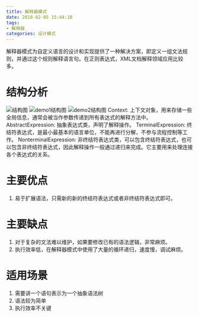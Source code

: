 ```yaml
---
title: 解释器模式
date: 2018-02-05 15:44:18
tags:
- 解释器
categories: 设计模式
---
```

解释器模式为自定义语言的设计和实现提供了一种解决方案，即定义一组文法规则，并通过这个规则解释语言句。在正则表达式，XML文档解释领域应用比较多。
# 结构分析
![结构图](http://my.csdn.net/uploads/201207/04/1341331467_7271.jpg)
![demo1结构图](http://my.csdn.net/uploads/201207/04/1341331826_7970.jpg)
![demo2结构图](http://my.csdn.net/uploads/201207/04/1341332238_7715.jpg)
Context: 上下文对象，用来存储一些全局信息，通常会被当作参数传递到所有表达式的解释方法中。
AbstractExpression: 抽象表达式类，声明了解释操作。
TerminalExpression: 终结符表达式，是最小最基本的语言单位，不能再进行分解，不参与流程控制等工作。
NonterminalExpression: 非终结符表达式类，可以包含终结符表达式，也可以包含非终结符表达式，因此解释操作一般通过递归来完成。它主要用来处理连接各个表达式的关系。

# 主要优点
1. 易于扩展语法，只需新的新的终结符表达式或者非终结符表达式即可。

# 主要缺点
1. 对于复杂的文法难以维护，如果要修改已有的语法逻辑，非常麻烦。
2. 执行效率低，在解释器模式中使用了大量的循环递归，速度慢，调试麻烦。

# 适用场景
1. 需要讲一个语句表示为一个抽象语法树
2. 语法较为简单
3. 执行效率不关键